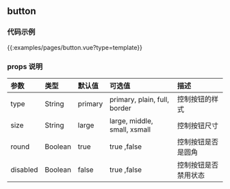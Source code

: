 
## button

### 代码示例
 
{{:examples/pages/button.vue?type=template}}

### props 说明

| 参数      |类型| 默认值    | 可选值|描述    | 
|:-------- | :--------|:--------  |:--------|:---------|
| type     |String |primary|primary, plain, full, border|控制按钮的样式|
| size     |String |large|large, middle, small, xsmall|控制按钮尺寸|
| round |Boolean|true|true ,false|控制按钮是否是圆角 | 
| disabled |Boolean|false|true ,false|控制按钮是否禁用状态 | 


